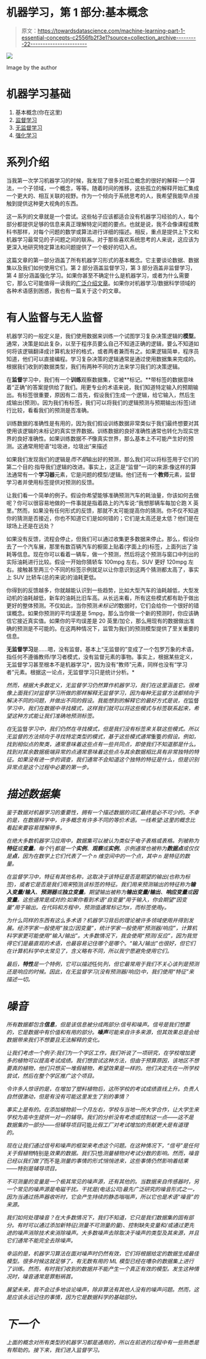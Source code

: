 # 机器学习，第 1 部分:基本概念

> 原文：<https://towardsdatascience.com/machine-learning-part-1-essential-concepts-c2556fb2f3e1?source=collection_archive---------22----------------------->

![](img/c42b2710ecad3e57244f9485e63152ad.png)

Image by the author

# 机器学习基础

1.  基本概念(你在这里)
2.  [监督学习](/machine-learning-part-2-supervised-learning-632621f77188)
3.  [无监督学习](/machine-learning-part-3-unsupervised-learning-6d9e59924c34)
4.  [强化学习](/machine-learning-part-4-reinforcement-learning-43070cbd83ab)

# 系列介绍

当我第一次学习机器学习的时候，我发现了很多对孤立概念的很好的解释:一个算法，一个子领域，一个概念，等等。随着时间的推移，这些孤立的解释开始汇集成一个更大的、相互关联的视野。作为一个倾向于系统思考的人，我希望我能早点接触到提供这种更大视角的东西。

这一系列的文章就是一个尝试。这些帖子应该都适合没有机器学习经验的人，每个部分都提供足够的信息来真正理解特定问题的要点。也就是说，我不会像课程或教科书那样，对每个问题的数学或算法进行详细的描述。相反，重点是提供上下文和机器学习最常见的子问题之间的联系。对于那些喜欢系统思考的人来说，这应该为更深入地研究特定算法和问题提供了一个极好的切入点。

这篇文章的第一部分涵盖了所有机器学习形式的基本概念。它主要谈论数据、数据集以及我们如何使用它们。第 2 部分涵盖监督学习，第 3 部分涵盖非监督学习，第 4 部分涵盖强化学习。如果你甚至不确定什么是机器学习，或者为什么需要它，那么它可能值得一读我的[广泛介绍文章](/why-machine-learning-303e6bdaa29d)。如果你对机器学习/数据科学领域的各种术语感到困惑，我也有一篇关于这个的文章。

# 有人监督与无人监督

机器学习的一般定义是，我们使用数据来训练一个试图学习复杂决策逻辑的**模型**。通常，决策是如此复杂，以至于程序员要么自己不知道正确的逻辑，要么不知道如何将该逻辑翻译成计算机友好的格式，或者两者兼而有之。如果逻辑简单，程序员知道，他们可以直接编程。学习复杂决策的逻辑通常是通过使用数据集来完成的。根据我们收到的数据类型，我们有两种不同的方法来学习我们的决策逻辑。

在**监督**学习中，我们有一个**训练**观察数据集，它被**标记。**带标签的数据意味着“正确”的答案提供给了我们。用更专业的术语来说，我们知道特定输入的预期输出。有标签很重要，原因有二:首先，假设我们生成一个逻辑，给它输入，然后生成输出(预测)。因为我们有标签，我们可以将我们的逻辑预测与预期输出(标签)进行比较，看看我们的预测是否准确。

训练数据的准确性是有用的，因为我们假设训练数据非常类似于我们最终想要对其使用该逻辑的未标记的真实世界数据。训练数据的良好准确性通常也转化为现实世界的良好准确性。如果训练数据不*不*像真实世界，那么基本上不可能产生好的预测。这通常用短语“垃圾进，垃圾出”来描述

如果我们发现我们的逻辑是*而不是*输出好的预测，那么我们可以将标签用于它们的第二个目的:指导我们逻辑的改进。事实上，这正是“监督”一词的来源:像这样的算法通常有一个**学习器**元素，它是问题的模型/逻辑。他们还有一个**教师**元素，监督学习者并使用标签提供对预测的反馈。

让我们看一个简单的例子。假设你希望能够准确预测汽车的耗油量，你该如何去做呢？你可以很容易地做的一件事就是指着路上的汽车说:“我想那辆车每加仑跑 X 英里。”然而，如果没有任何形式的反馈，那就不太可能提高你的猜测。你不仅不知道你的猜测是否接近，你也不知道它们是如何错的；它们是太高还是太低？他们是在球场上还是在远处？

如果没有反馈，流程会停止，但我们可以通过收集更多数据来停止。那么，假设你去了一个汽车展，那里有数百辆汽车的橱窗上贴着(字面上的)标签，上面列出了油耗等信息。现在你可以看着一辆车，做一个预测，然后将这个预测与窗口中列出的实际油耗进行比较。假设一开始你猜轿车 100mpg 左右，SUV 更好 120mpg 左右。接触甚至两三个不同的标签示例就足以让你意识到这两个猜测都太高了，事实上 SUV 比轿车(总的来说)的油耗更低。

你得到的反馈越多，你就越能认识到一些趋势，比如大型汽车的油耗越低，大型发动机的油耗越低，新车的油耗比旧车高。从长远来看，所有这些模式都有助于做出更好的整体预测。不仅如此，当你预测*未标记的*数据时，它们会给你一个很好的错误概念。如果你预测的平均误差是 5mpg，那么当你做一个新的预测时，你应该确信它接近真实值。如果你的平均误差是 20 英里/加仑，那么用现有的数据做出准确的预测是不可能的。在这两种情况下，监管为我们的预测模型提供了至关重要的信息。

**无监督学习**是……嗯，没有监督。基本上“无监督的”变成了一个包罗万象的术语，指任何不遵循教师/学习者模式，没有监督元素的事物。事实上，根据某些定义，无监督学习甚至根本不是机器学习*，因为没有“教师”元素，同样也没有“学习者”元素。根据这一论点，无监督学习只是统计分析。*

*然而，根据大多数定义，无监督学习仍然算作机器学习，我们在这里涵盖它。很难像上面我们对监督学习所做的那样解释无监督学习，因为每种无监督方法都倾向于解决不同的问题，并做出不同的假设。我能想到的解释它的最好方式是说，在*监督*学习中，我们在数据中寻找模式，这样我们就可以将这些模式与标签联系起来，希望这种方式能让我们准确地预测标签。*

*在*无监督*学习中，我们仍然在寻找模式，但是我们没有标签来关联这些模式。所以无监督的方法倾向于寻找特定类型的模式，基于这些模式通常*重要*的假设。例如，找到相似点的聚类，通常意味着这些点有一些共同点，即使我们不知道那是什么。找到对其余数据极端异常的点通常意味着这些点与其余数据相比具有非常独特的特征。如果没有进一步的调查，我们通常不会知道这个独特的特征是什么，但是识别异常点是这个过程中必要的第一步。*

# *描述数据集*

*鉴于数据对机器学习的重要性，拥有一个描述数据的词汇最终是必不可少的。不幸的是，在数据科学中，许多概念有许多不同的等价术语。一线希望:这里的概念比看起来要容易理解得多。*

*在绝大多数机器学习应用中，数据集可以被认为类似于电子表格或表格。*列*被称为**特征**或**变量**。每个*行*都是一个**实例**、**观察**或**实例**。示例通常也被称为**数据点**或仅仅是**点**，因为在数学上它们代表了一个 *n* 维空间中的一个点，其中 *n* 是特征的数量。*

*在监督学习中，特征有其他名称，这取决于该特征是否是期望的输出(也称为标签)，或者它是否是我们用来*预测*该标签的特征。我们用来预测输出的特征称为**输入变量/输入**、**预测器**或**独立变量**。期望输出被称为**输出变量/输出**、**响应变量**或**因变量**。这些通常是成对的:如果你看到术语“自变量”用于输入，你会期望“因变量”用于输出。在代码和方程中，预测值通常标记为`X`，而标签使用`y`。*

*为什么同样的东西有这么多术语？机器学习背后的理论被许多领域使用并得到发展。经济学家一般使用“独立/因变量”，统计学家一般使用“预测器/响应”，计算机科学家更可能使用“输入/输出”。大多数情况下，我会使用“预测/反应”，因为我觉得它们是最直观的术语，也最容易记住哪个是哪个。“输入/输出”也很好，但它们在计算机科学中太常见了，含义略有不同，所以我宁愿避免使用它们。*

*最后，**特性**是一个特例，它可以描述*任何*列，但它最常用于我们不关心该列是预测还是响应的时候。因此，在无监督学习(没有预测器/响应)中，我们使用“特征”来描述一切。*

# *噪音*

*所有数据都包含**信息**，但是该信息被分成两部分:信号和噪声。信号是我们想要的，它是数据中有价值和有用的部分。**噪声**可能来自许多来源，但其效果总是会给数据带来我们不想要且无法解释的变化。*

*让我们考虑一个例子:我们为一个学区工作，我们听说了一项研究，在学校增加更多的植物可以提高考试成绩。我们想尝试这种方法，但由于预算原因，该地区不想要真的植物，他们只想买一堆假植物，希望效果是一样的。他们决定先在一所学校尝试，然后在整个学区推广这个项目。*

*令许多人惊讶的是，在增加了塑料植物后，这所学校的考试成绩直线上升。负责人自然很激动，但是有没有可能这里发生了别的事情？*

*事实上是有的。在添加植物前一个月左右，学校与当地一所大学合作，让大学生来学校为高中生提供一对一的辅导。我们的分析没有考虑或控制这一点——这不是数据集的一部分——但辅导项目*可能*比假工厂对考试增加的贡献更大是有道理的。*

*现在让我们通过信号和噪声的框架来考虑这个问题。在这种情况下，“信号”是任何关于假植物*特别是*效果的数据。我们*只想*测量植物对考试分数的影响。然而，噪音已经以我们做了*而不是*测量的事情的形式悄悄进来，这些事情仍然影响着结果——特别是辅导项目。*

*不可测量的变量是一个极其常见的噪声源，还有其他的。当数据来自传感器时，另一个常见的噪声源是电磁干扰。干扰是(电话公司)最先广泛研究的噪音形式之一，因为当通过扬声器收听时，它会产生持续的静态嗡嗡声，所以它也是术语“噪音”的来源。*

*我们如何处理噪音？在大多数情况下，我们不知道，它只是我们数据集的固有部分。有时可以通过添加新特征(测量不可测量的量)、控制缺失变量和/或通过更先进的噪声消除技术来消除噪声。大多数噪声去除取决于噪声的类型及其来源，并且它们通常不能完全去除噪声。*

*幸运的是，机器学习算法在面对噪声时仍然有效，它们将根据给定的数据生成最佳模型。很多时候这就足够了，有无数有用的 ML 模型已经在嘈杂的数据集上进行了训练。然而，有时我们收到的数据并不能产生一个真正有效的模型。发生这种情况时，噪音通常是罪魁祸首。*

*展望未来，我不会过多地谈论噪声，除非算法有其他人没有的噪声问题。然而，这是应该永远记住的事情，因为它是数据科学的基础部分。*

# *下一个*

*上面的概念对所有类型的机器学习都是通用的，所以在前进的过程中有一些熟悉是有帮助的。接下来，我们进入监督学习。*